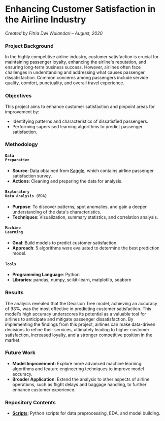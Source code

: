 # Enhancing Customer Satisfaction in the Airline Industry

_Created by Fitria Dwi Wulandari – August, 2020_

### **Project Background**
In the highly competitive airline industry, customer satisfaction is crucial for maintaining passenger loyalty, enhancing the airline's reputation, and ensuring long-term business success. However, airlines often face challenges in understanding and addressing what causes passenger dissatisfaction. Common concerns among passengers include service quality, comfort, punctuality, and overall travel experience.

### **Objectives**
This project aims to enhance customer satisfaction and pinpoint areas for improvement by:
* Identifying patterns and characteristics of dissatisfied passengers.
* Performing supervised learning algorithms to predict passenger satisfaction.

### **Methodology**
#### <code style="color : darkpurple">Data Preparation</code>
* **Source**: Data obtained from [Kaggle](https://www.kaggle.com/datasets/teejmahal20/airline-passenger-satisfaction), which contains airline passenger satisfaction survey.
* **Actions**: Cleaning and preparing the data for analysis.

#### <code style="color : darkpurple">Exploratory Data Analysis (EDA)</code>
* **Purpose**: To discover patterns, spot anomalies, and gain a deeper understanding of the data's characteristics.
* **Techniques**: Visualization, summary statistics, and correlation analysis.

#### <code style="color : darkpurple">Machine Learning</code>
* **Goal**: Build models to predict customer satisfaction.
* **Approach**: 5 algorithms were evaluated to determine the best prediction model.

#### <code style="color : darkpurple">Tools</code>
* **Programming Language**: Python
* **Libraries**: pandas, numpy, scikit-learn, matplotlib, seaborn

### **Results**
The analysis revealed that the Decision Tree model, achieving an accuracy of 93%, was the most effective in predicting customer satisfaction. This model's high accuracy underscores its potential as a valuable tool for airlines to anticipate and mitigate passenger dissatisfaction. By implementing the findings from this project, airlines can make data-driven decisions to refine their services, ultimately leading to higher customer satisfaction, increased loyalty, and a stronger competitive position in the market.

### **Future Work**
* **Model Improvement**: Explore more advanced machine learning algorithms and feature engineering techniques to improve model accuracy.
* **Broader Application**: Extend the analysis to other aspects of airline operations, such as flight delays and baggage handling, to further enhance customer experience.

### Repository Contents
* [**Scripts**](https://github.com/fitria-dwi/Airline-Passenger-Satisfaction/blob/main/Airline%20Passenger%20Satisfaction.ipynb): Python scripts for data preprocessing, EDA, and model building.
